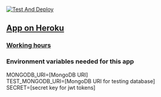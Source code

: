 [![Test And Deploy](https://github.com/lapptomi/surveycreatorpro/actions/workflows/pipeline.yml/badge.svg)](https://github.com/lapptomi/surveycreatorpro/actions/workflows/pipeline.yml)

## [App on Heroku](https://surveycreatorpro.herokuapp.com/)
### [Working hours](https://github.com/lapptomi/SurveyCreatorPro/blob/main/documentation/working-hours.md)


### Environment variables needed for this app

MONGODB_URI=[MongoDB URI]  
TEST_MONGODB_URI=[MongoDB URI for testing database]  
SECRET=[secret key for jwt tokens]
